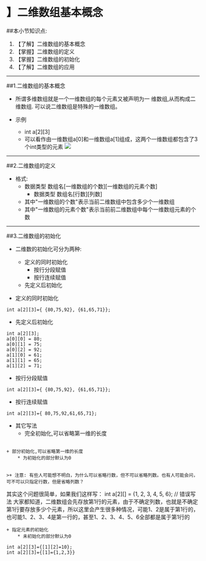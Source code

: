 # 】二维数组基本概念
##本小节知识点:
1. 【了解】二维数组的基本概念
2. 【掌握】二维数组的定义
3. 【掌握】二维数组的初始化
4. 【了解】二维数组的应用

---

##1.二维数组的基本概念
- 所谓多维数组就是一个一维数组的每个元素又被声明为一 维数组,从而构成二维数组. 可以说二维数组是特殊的一维数组。

- 示例
    + int a[2][3]
    + 可以看作由一维数组a[0]和一维数组a[1]组成，这两个一维数组都包含了3个int类型的元素
![](http://7xj0kx.com1.z0.glb.clouddn.com/二维数组.png)
---

##2.二维数组的定义
- 格式:
    + 数据类型 数组名[一维数组的个数][一维数组的元素个数]
        *  数据类型 数组名[行数][列数]
    + 其中"一维数组的个数"表示当前二维数组中包含多少个一维数组
    + 其中"一维数组的元素个数"表示当前前二维数组中每个一维数组元素的个数

---

##3.二维数组的初始化
- 二维数的初始化可分为两种:
    + 定义的同时初始化
        * 按行分段赋值
        * 按行连续赋值
    + 先定义后初始化

- 定义的同时初始化
```
int a[2][3]={ {80,75,92}, {61,65,71}};
```
- 先定义后初始化
```
int a[2][3];
a[0][0] = 80;
a[0][1] = 75;
a[0][2] = 92;
a[1][0] = 61;
a[1][1] = 65;
a[1][2] = 71;
```
- 按行分段赋值
```
int a[2][3]={ {80,75,92}, {61,65,71}};
```
- 按行连续赋值
```
int a[2][3]={ 80,75,92,61,65,71};
```

- 其它写法
    + 完全初始化,可以省略第一维的长度
```

```
    + 部分初始化,可以省略第一维的长度
        * 为初始化的部分默认为0
```

```
    >+ 注意: 有些人可能想不明白，为什么可以省略行数，但不可以省略列数。也有人可能会问，可不可以只指定行数，但是省略列数？
其实这个问题很简单，如果我们这样写：
int a[2][] = {1, 2, 3, 4, 5, 6}; // 错误写法
大家都知道，二维数组会先存放第1行的元素，由于不确定列数，也就是不确定第1行要存放多少个元素，所以这里会产生很多种情况，可能1、2是属于第1行的，也可能1、2、3、4是第一行的，甚至1、2、3、4、5、6全部都是属于第1行的


    + 指定元素的初始化
        * 未初始化的部分默认为0
```
int a[2][3]={[1][2]=10};
int a[2][3]={[1]={1,2,3}}
```





